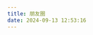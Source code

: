 ```yaml
---
title: 朋友圈
date: 2024-09-13 12:53:16
---
```


<div id="hexo-circle-of-friends-root"></div>
<script>
    let UserConfig = {
        // 填写你的api地址
        private_api_url: 'https://raw.githubusercontent.com/tianpengwan/Scripts-library/main/friends.json/',
        // 点击加载更多时，一次最多加载几篇文章，默认10
        page_turning_number: 12,
        // 头像加载失败时，默认头像地址
        error_img: 'https://20010501.xyz/img/fluid.png',
        // 进入页面时第一次的排序规则
        sort_rule: 'created'
    }
</script>
<link rel="stylesheet" href="https://cdn.jsdelivr.net/gh/zhheo/JS-Heo@master/mainColor/heoMainColor.css">
<script type="text/javascript" src="https://cdn.jsdelivr.net/gh/zhheo/JS-Heo@master/moments5/app.min.js"></script>
<script type="text/javascript" src="https://cdn.jsdelivr.net/gh/zhheo/JS-Heo@master/moments5/bundle.js"></script>